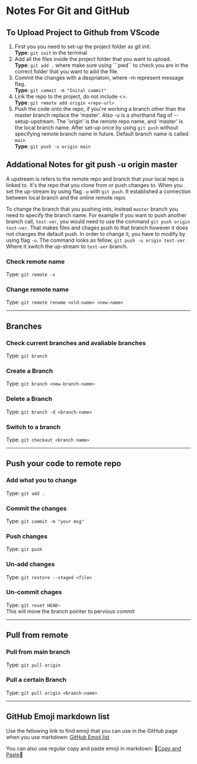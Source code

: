 # __Notes For Git and GitHub__

## __To Upload Project to Github from VScode__

1. First you you need to set-up the project folder as git init.  
__Type__: ```git init``` in the terminal
2. Add all the files inside the project folder that you want to upload.  
__Type__: ```git add .``` where make sure using ```pwd`` to check you are in the correct folder that you want to add the file.
3. Commit the changes with a despriatoin, where -m represent message flag.  
__Type__: ```git commit -m "Inital commit"```
4. Link the repo to the project, do not include <>.  
__Type__: ```git remote add origin <repo-url>```
5. Push the code onto the repo, if you're working a branch other than the master branch replace the 'master'. Also -u is a shorthand flag of --setup-upstream. The 'origin' is the remote repo name, and 'master' is the local branch name. After set-up once by using ```git push``` without specifying remote branch name in future. Default branch name is called ```main```  
__Type__: ```git push -u origin main```

## __Addational Notes for git push -u origin master__  

A upstream is refers to the remote repo and branch that your local repo is linked to. It's the repo that you clone from or push changes to. When you set the up-stream by using flag ```-u``` with ```git push```. It established a connection between local branch and the online remote repo.  
  
To change the branch that you pushing into, instead ```master``` branch you need to specify the branch name. For example if you want to push another branch call, ```test-ver```, you would need to use the command ```git push origin test-ver```. That makes files and chages push to that branch however it does not changes the default push. In order to change it, you have to modify by using flag ```-u```. The command looks as fellow, ```git push -u origin test-ver```. Where it switch the up-stream to ```test-ver``` branch.  

### __Check remote name__

Type: ```git remote -v```

### __Change remote name__

Type: ```git remote rename <old-name> <new-name>```  

---

## __Branches__  

### __Check current branches and avaliable branches__  

Type: ```git branch```  

### __Create a Branch__

Type: ```git branch <new-branch-name>```

### __Delete a Branch__

Type: ```git branch -d <branch-name>```  

### __Switch to a branch__  

Type: ```git checkout <branch name>```  

---

## __Push your code to remote repo__

### __Add what you to change__

Type: ```git add .```  

### __Commit the changes__

Type: ```git commit -m "your msg"```  

### __Push changes__

Type: ```git push```  

### __Un-add changes__  

Type: ```git restore --staged <file>```  

### __Un-commit chages__

Type: ```git reset HEAD~```  
This will move the branch pointer to pervious commit  

---

## __Pull from remote__

### __Pull from main branch__

Type: ```git pull origin```

### __Pull a certain Branch__

Type: ```git pull origin <branch-name>```

---

## __GitHub Emoji markdown list__  

Use the fellowing link to find emoji that you can use in the GitHub page when you use markdown: [GitHub Emoji list](https://gist.github.com/rxaviers/7360908)  

You can also use regular copy and paste emoji in markdown: 🤙[Copy and Paste](https://getemoji.com/)🤏


